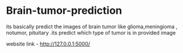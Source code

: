 # Brain-tumor-prediction
its basically predict the images of brain tumor like glioma,meningioma , notumor, pituitary .its predict which type of tumor is in provided image


website link - http://127.0.0.1:5000/
